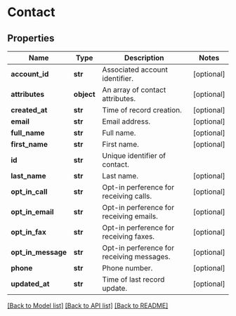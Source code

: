 # Contact

## Properties
Name | Type | Description | Notes
------------ | ------------- | ------------- | -------------
**account_id** | **str** | Associated account identifier. | [optional] 
**attributes** | **object** | An array of contact attributes. | [optional] 
**created_at** | **str** | Time of record creation. | [optional] 
**email** | **str** | Email address. | [optional] 
**full_name** | **str** | Full name. | [optional] 
**first_name** | **str** | First name. | [optional] 
**id** | **str** | Unique identifier of contact. | 
**last_name** | **str** | Last name. | [optional] 
**opt_in_call** | **str** | Opt-in perference for receiving calls. | [optional] 
**opt_in_email** | **str** | Opt-in perference for receiving emails. | [optional] 
**opt_in_fax** | **str** | Opt-in perference for receiving faxes. | [optional] 
**opt_in_message** | **str** | Opt-in perference for receiving messages. | [optional] 
**phone** | **str** | Phone number. | [optional] 
**updated_at** | **str** | Time of last record update. | [optional] 

[[Back to Model list]](../README.md#documentation-for-models) [[Back to API list]](../README.md#documentation-for-api-endpoints) [[Back to README]](../README.md)


